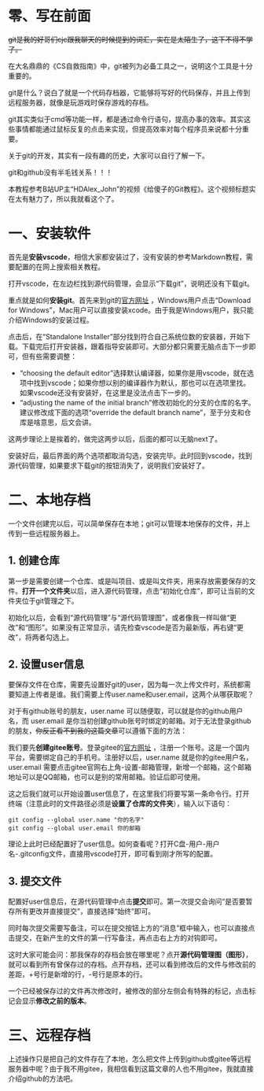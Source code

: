 # 零、写在前面

~~git是我的好哥们cjc跟我聊天的时候提到的词汇，实在是太陌生了，这下不得不学了。~~

在大名鼎鼎的《CS自救指南》中，git被列为必备工具之一，说明这个工具是十分重要的。

git是什么？说白了就是一个代码存档器，它能够将写好的代码保存，并且上传到远程服务器，就像是玩游戏时保存游戏的存档。

git其实类似于cmd等功能一样，都是通过命令行语句，提高办事的效率。其实这些事情都能通过鼠标反复的点击来实现，但提高效率对每个程序员来说都十分重要。

关于git的开发，其实有一段有趣的历史，大家可以自行了解一下。

git和github没有半毛钱关系！！！

本教程参考B站UP主“HDAlex_John”的视频《给傻子的Git教程》。这个视频标题实在太有魅力了，所以我就看这个了。

# 一、安装软件

首先是**安装vscode**，相信大家都安装过了，没有安装的参考Markdown教程，需要配置的在网上搜索相关教程。

打开vscode，在左边栏找到源代码管理，会显示“下载git”，说明还没有下载git。

重点就是如何**安装git**。首先来到git的[官方网址](https://git-scm.com) ，Windows用户点击“Download for Windows”，Mac用户可以直接安装xcode。由于我是Windows用户，我只能介绍Windows的安装过程。

点击后，在“Standalone Installer”部分找到符合自己系统位数的安装器，开始下载。下载完后打开安装器，跟着指导安装即可。大部分都只需要无脑点击下一步即可，但有些需要调整：

- “choosing the default editor”选择默认编译器，如果你是用vscode，就在选项中找到vscode；如果你想以别的编译器作为默认，那也可以在选项里找。如果vscode还没有安装好，在这里是没法点击下一步的。
- “adjusting the name of the initial branch”修改初始化的分支的仓库的名字。建议修改成下面的选项“override the default branch name”，至于分支和仓库是啥意思，后文会讲。

这两步理论上是挨着的，做完这两步以后，后面的都可以无脑next了。

安装好后，最后界面的两个选项都取消勾选，安装完毕。此时回到vscode，找到源代码管理，如果要求下载git的按钮消失了，说明我们安装好了。

# 二、本地存档

一个文件创建完以后，可以简单保存在本地；git可以管理本地保存的文件，并上传到一些远程服务器上。

## 1. 创建仓库

第一步是需要创建一个仓库、或是叫项目、或是叫文件夹，用来存放需要保存的文件。**打开一个文件夹**以后，进入源代码管理，点击“初始化仓库”，即可让当前的文件夹位于git管理之下。

初始化以后，会看到“源代码管理”与“源代码管理图”，或者像我一样叫做“更改”和“图形”。如果没有正常显示，请先检查vscode是否为最新版，再右键“更改”，将两者勾选上。

## 2. 设置user信息

要保存文件在仓库，需要先设置好git的user，因为每一次上传文件时，系统都需要知道上传者是谁。我们需要上传user.name和user.email，这两个从哪获取呢？

对于有github账号的朋友，user.name 可以随便取，可以就是你的github用户名，而 user.email 是你当初创建github账号时绑定的邮箱。对于无法登录github的朋友，~~你反正看不到我的这篇文章~~可以遵循下面的方法：

我们要先**创建gitee账号**。登录gitee的[官方网址](https://gitee.com) ，注册一个账号。这是一个国内平台，需要绑定自己的手机号。注册好以后，user.name 就是你的gitee用户名，user.email 需要点击gitee官网右上角-设置-邮箱管理，新增一个邮箱，这个邮箱地址可以是QQ邮箱，也可以是别的常用邮箱。验证后即可使用。

这之后我们就可以开始设置user信息了，在这里我们将要写第一条命令行。打开终端（注意此时的文件路径必须是**设置了仓库的文件夹**），输入以下语句：

```
git config --global user.name "你的名字"
git config --global user.email 你的邮箱
```

理论上此时已经配置好了user信息。如何查看呢？打开C盘-用户-用户名-.gitconfig文件，直接用vscode打开，即可看到刚才所写的配置。

## 3. 提交文件

配置好user信息后，在源代码管理中点击**提交**即可。第一次提交会询问“是否要暂存所有更改并直接提交”，直接选择“始终”即可。

同时每次提交需要写备注，可以在提交按钮上方的“消息”框中输入，也可以直接点击提交，在新产生的文件的第一行写备注，再点击右上方的对钩即可。

这时大家可能会问：那我保存的存档会放在哪里呢？点开**源代码管理图（图形）**，就可以看到所有曾保存过的存档。点开存档，还可以看到修改后的文件与修改前的差距，+号行是新增的行，-号行是原本的行。

一个已经被保存过的文件再次修改时，被修改的部分左侧会有特殊的标记，点击标记会显示**修改之前的版本**。

# 三、远程存档

上述操作只是把自己的文件存在了本地，怎么把文件上传到github或gitee等远程服务器中呢？由于我不用gitee，我相信看到这篇文章的人也不用gitee，我就直接介绍github的方法吧。